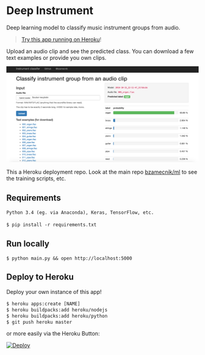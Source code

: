 # Deep Instrument

Deep learning model to classify music instrument groups from audio.

> [Try this app running on Heroku](http://deep-instrument.herokuapp.com/)!

Upload an audio clip and see the predicted class. You can download a few text examples or provide you own clips.

[![screenshot](screenshot.png)](http://deep-instrument.herokuapp.com/)

This a Heroku deployment repo. Look at the main repo [bzamecnik/ml](https://github.com/bzamecnik/ml/tree/master/instrument-classification) to see the training scripts, etc.

## Requirements

```
Python 3.4 (eg. via Anaconda), Keras, TensorFlow, etc.

$ pip install -r requirements.txt
```


## Run locally

```
$ python main.py && open http://localhost:5000
```

## Deploy to Heroku

Deploy your own instance of this app!

```
$ heroku apps:create [NAME]
$ heroku buildpacks:add heroku/nodejs
$ heroku buildpacks:add heroku/python
$ git push heroku master
```

or more easily via the Heroku Button:

[![Deploy](https://www.herokucdn.com/deploy/button.svg)](https://heroku.com/deploy)
